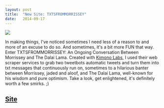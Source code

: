```yaml
---
layout: post
title:  "New Site: TXTSFROMMORRISSEY"
date:   2014-09-17 
---
```


<img src="{{ site.baseurl }}/assets/img/moz-screen.png">


In making things, I've noticed sometimes I need less of a reason to and more of an excuse to do so. And sometimes, it's a bit more FUN that way. Enter TXTSFROMMORRISSEY: An Ongoing Conversation Between Morrissey and The Dalai Lama. Created with [Kimono Labs](https://www.kimonolabs.com/), I used their web scraper services to grab two tweetbots automatic tweets and turn them into txt messages that continuously run on, sometimes to a hilarious banter between Morrissey, jaded and aloof, and The Dalai Lama, well-known for his wisdom and pure optimism. Take a look, get enlightened, it's definitely worth a few smirks. ;)

## [Site](http://txtsfrommorrissey.com/) 

